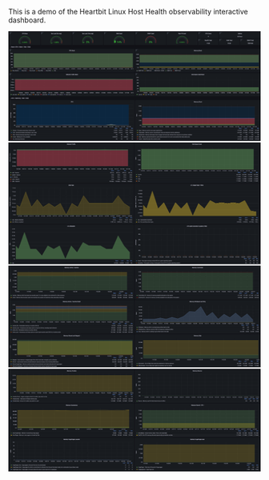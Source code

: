 This is a demo of the Heartbit Linux Host Health observability interactive dashboard.

![screenshot](assets/img1.png)
![screenshot](assets/img2.png)
![screenshot](assets/img3.png)
![screenshot](assets/img4.png)
